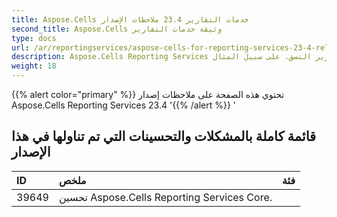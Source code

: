 ```yaml
---
title: Aspose.Cells خدمات التقارير 23.4 ملاحظات الإصدار
second_title: Aspose.Cells وثيقة خدمات التقارير
type: docs
url: /ar/reportingservices/aspose-cells-for-reporting-services-23-4-release-notes/
description: Aspose.Cells Reporting Services تدعم تقديم أنواع تقارير النسق. على سبيل المثال Xlsx و Pdf و Json و Docx و Pptx و Html و Svg و Ods و Png وما إلى ذلك
weight: 18
---
```

{{% alert color="primary" %}} 
تحتوي هذه الصفحة على ملاحظات إصدار Aspose.Cells Reporting Services 23.4
'{{% /alert %}} '
##  **قائمة كاملة بالمشكلات والتحسينات التي تم تناولها في هذا الإصدار**

|**ID**|**ملخص**|**فئة**|
| :- | :- | :- |
| 39649 | تحسين Aspose.Cells Reporting Services Core.|

